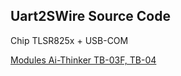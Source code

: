 ## Uart2SWire Source Code

Chip TLSR825x + USB-COM 

[Modules Ai-Thinker TB-03F, TB-04](https://docs.ai-thinker.com/en/blue_tooth)






